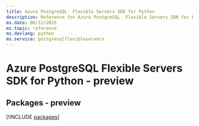 ```yaml
---
title: Azure PostgreSQL  Flexible Servers SDK for Python
description: Reference for Azure PostgreSQL  Flexible Servers SDK for Python
ms.date: 06/12/2025
ms.topic: reference
ms.devlang: python
ms.service: postgresqlflexibleservers
---
```

# Azure PostgreSQL  Flexible Servers SDK for Python - preview
## Packages - preview
[!INCLUDE [packages](postgresql--flexible-servers-index.md)]